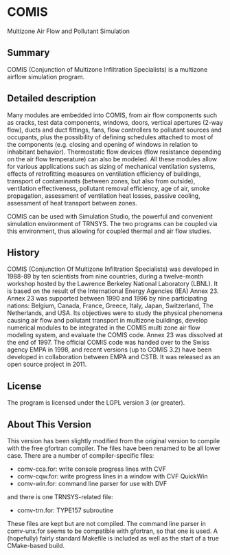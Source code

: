 COMIS 
=====

Multizone Air Flow and Pollutant Simulation

Summary
-------

COMIS (Conjunction of Multizone Infiltration Specialists) is a multizone
airflow simulation program.          

Detailed description
--------------------

Many modules are embedded into COMIS, from air flow components such
as cracks, test data components, windows, doors, vertical apertures
(2-way flow), ducts and duct fittings, fans, flow controllers to
pollutant sources and occupants, plus the possibility of defining 
schedules attached to most of the components (e.g. closing and opening 
of windows in relation to inhabitant behavior). Thermostatic flow 
devices (flow resistance depending on the air flow temperature) can 
also be modeled. All these modules allow for various applications such 
as sizing of mechanical ventilation systems, effects of retrofitting 
measures on ventilation efficiency of buildings, transport of 
contaminants (between zones, but also from outside), ventilation 
effectiveness, pollutant removal efficiency, age of air, smoke 
propagation, assessment of ventilation heat losses, passive cooling, 
assessment of heat transport between zones.

COMIS can be used with Simulation Studio, the powerful and convenient 
simulation environment of TRNSYS. The two programs can be coupled via 
this environment, thus allowing for coupled thermal and air flow 
studies.  

History
-------

COMIS (Conjunction Of Multizone Infiltration Specialists) was 
developed in 1988-89 by ten scientists from nine countries, during a 
twelve-month workshop hosted by the Lawrence Berkeley National 
Laboratory (LBNL). It is based on the result of the International 
Energy Agencies (IEA) Annex 23. Annex 23 was supported between 1990 
and 1996 by nine participating nations: Belgium, Canada, France, 
Greece, Italy, Japan, Switzerland, The Netherlands, and USA. Its 
objectives were to study the physical phenomena causing air flow and 
pollutant transport in multizone buildings, develop numerical modules 
to be integrated in the COMIS multi zone air flow modeling system, and 
evaluate the COMIS code. Annex 23 was dissolved at the end of 1997. 
The official COMIS code was handed over to the Swiss agency EMPA in 
1998, and recent versions (up to COMIS 3.2) have been developed in 
collaboration between EMPA and CSTB. It was released as an open 
source project in 2011.

License
-------

The program is licensed under the LGPL version 3 (or greater).

About This Version
------------------

This version has been slightly modified from the original version to compile
with the free gfortran compiler. The files have been renamed to be all lower
case. There are a number of compiler-specific files:

* comv-cca.for: write console progress lines with CVF
* comv-cqw.for: write progress lines in a window with CVF QuickWin
* comv-win.for: command line parser for use with DVF

and there is one TRNSYS-related file:

* comv-trn.for: TYPE157 subroutine

These files are kept but are not compiled. The command line parser in
comv-unx.for seems to be compatible with gfortran, so that one is used. A 
(hopefully) fairly standard Makefile is included as well as the start of a
true CMake-based build.

